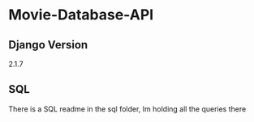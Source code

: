# Movie-Database-API

## Django Version
2.1.7

## SQL
There is a SQL readme in the sql folder, Im holding all the queries there
